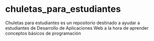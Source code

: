 # chuletas_para_estudiantes
Chuletas para estudiantes es un repositorio destinado a ayudar a estudiantes de Desarrollo de Aplicaciones Web a la hora de aprender conceptos básicos de programación
